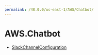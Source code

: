 ```yaml
---
permalink: /48.0.0/us-east-1/AWS/Chatbot/
---
```


# AWS.Chatbot



* [SlackChannelConfiguration](SlackChannelConfiguration.md)